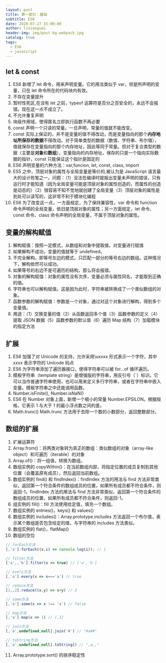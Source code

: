 ```yaml
---
layout: post
title: 第一部分：基础
subtitle: ES6
date: 2020-07-27 15:00:00
author: lixiaoguai
header-img: img/post-bg-webpack.jpg
catalog: true
tags:
  - ES6
  - javascript
---
```


## let & const

1. ES6 新增了 let 命令，用来声明变量。它的用法类似于 var，但是所声明的变量，只在 let 命令所在的代码块内有效。
2. 不存在变量提升
3. 暂时性死区,在没有 let 之前，typeof 运算符是百分之百安全的，永远不会报错。现在这一点不成立了。
4. 不允许重复声明
5. 块级作用域，使得匿名立即执行函数不再必要
6. const 声明一个只读的常量。一旦声明，常量的值就不能改变。
7. const 实际上保证的，并不是变量的值不得改动，而是变量指向的那个**内存地址所保存的数据**不得改动。对于简单类型的数据（数值、字符串、布尔值），值就保存在变量指向的那个内存地址，因此等同于常量。但对于复合类型的数据（主要是**对象**和**数组**），变量指向的内存地址，保存的只是一个指向实际数据的指针，const 只能保证这个指针是固定的
8. ES6 声明变量的六种方法：var,funcion, let, const, class, import
9. ES5 之中，顶层对象的属性与全局变量是等价的,被认为是 JavaScript 语言最大的设计败笔之一。问题：（1）没法在编译时就报出变量未声明的错误，只有运行时才能知道（因为全局变量可能是顶层对象的属性创造的，而属性的创造是动态的）（2）很容易不知不觉地就创建了全局变量（3）顶层对象的属性是到处可以读写的，这非常不利于模块化编程
10. ES6 为了改变这一点，一方面规定，为了保持兼容性，var 命令和 function 命令声明的全局变量，依旧是顶层对象的属性；另一方面规定，let 命令、const 命令、class 命令声明的全局变量，不属于顶层对象的属性。

## 变量的解构赋值

1. 解构赋值：按照一定模式，从数组和对象中提取值，对变量进行赋值
2. 如果解构不成功，变量的值就等于 undefined。
3. 不完全解构，即等号左边的模式，只匹配一部分的等号右边的数组。这种情况下，解构依然可以成功。
4. 如果等号的右边不是可遍历的结构，那么将会报错。
5. 对象的解构赋值：对象的属性没有次序，变量必须与属性同名，才能取到正确的值。
6. 字符串也可以解构赋值。这是因为此时，字符串被转换成了一个类似数组的对象。
7. 函数参数的解构赋值：参数是一个对象，通过对这个对象进行解构，得到多个变量值。
8. 用途：（1）交换变量的值（2）从函数返回多个值（3）函数参数的定义（4）提取 JSON 数据（5）函数参数的默认值（6）遍历 Map 结构（7）加载模块的指定方法

## 扩展

1. ES6 加强了对 Unicode 的支持，允许采用\uxxxx 形式表示一个字符，其中 xxxx 表示字符的 Unicode 码点
2. ES6 为字符串添加了遍历器接口，使得字符串可以被 for...of 循环遍历。
3. 模板字符串（template string）是增强版的字符串，用反引号（`）标识。它可以当作普通字符串使用，也可以用来定义多行字符串，或者在字符串中嵌入变量。模板字符串之中还能调用函数。
4. Number.isFinite(), Number.isNaN()
5. ES6 在 Number 对象上面，新增一个极小的常量 Number.EPSILON。根据规格，它表示 1 与大于 1 的最小浮点数之间的差。
6. Math.trunc()
   Math.trunc 方法用于去除一个数的小数部分，返回整数部分。

## 数组的扩展

1. 扩展运算符
2. Array.from()：将两类对象转为真正的数组：类似数组的对象（array-like object）和可遍历（iterable）的对象
3. Array.of()：将一组值，转换为数组。
4. 数组实例的 copyWithin()：在当前数组内部，将指定位置的成员复制到其他位置（会覆盖原有成员），然后返回当前数组。
5. 数组实例的 find() 和 findIndex()：findIndex 方法的用法与 find 方法非常类似，返回第一个符合条件的数组成员的位置，如果所有成员都不符合条件，则返回-1。findIndex 方法的用法与 find 方法非常类似，返回第一个符合条件的数组成员的位置，如果所有成员都不符合条件，则返回-1。
6. 组实例的 fill()：fill 方法使用给定值，填充一个数组。
7. 数组实例的 entries()，keys() 和 values()
8. 数组实例的 includes()：Array.prototype.includes 方法返回一个布尔值，表示某个数组是否包含给定的值，与字符串的 includes 方法类似。
9. 数组实例的 flat()，flatMap()
10. 数组的空位

```js
// forEach方法
[,'a'].forEach((x,i) => console.log(i)); // 1

// filter方法
['a',,'b'].filter(x => true) // ['a','b']

// every方法
[,'a'].every(x => x==='a') // true

// reduce方法
[1,,2].reduce((x,y) => x+y) // 3

// some方法
[,'a'].some(x => x !== 'a') // false

// map方法
[,'a'].map(x => 1) // [,1]

// join方法
[,'a',undefined,null].join('#') // "#a##"

// toString方法
[,'a',undefined,null].toString() // ",a,,"
```

11. Array.prototype.sort() 的排序稳定性
